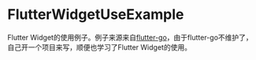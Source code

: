 # FlutterWidgetUseExample
Flutter Widget的使用例子。例子来源来自[flutter-go](https://github.com/alibaba/flutter-go)，由于flutter-go不维护了，自己开一个项目来写，顺便也学习了Flutter Widget的使用。
